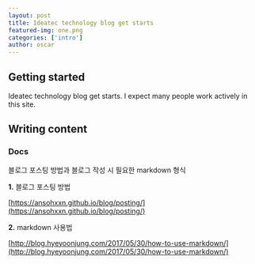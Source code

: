 ```yaml
---
layout: post
title: Ideatec technology blog get starts
featured-img: one.png
categories: ['intro']
author: oscar
---
```


## Getting started


Ideatec technology blog get starts. I expect many people work actively in this site.

## Writing content

### Docs

블로그 포스팅 방법과 블로그 작성 시 필요한 markdown 형식 


**1.** 블로그 포스팅 방법 


[https://ansohxxn.github.io/blog/posting/](https://ansohxxn.github.io/blog/posting/)



**2.** markdown 사용법 


[http://blog.hyeyoonjung.com/2017/05/30/how-to-use-markdown/](http://blog.hyeyoonjung.com/2017/05/30/how-to-use-markdown/)


